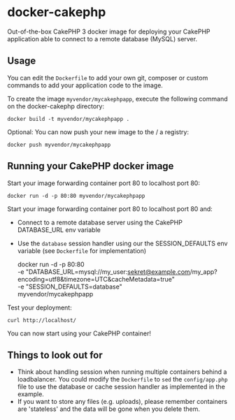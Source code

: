 docker-cakephp
======================

Out-of-the-box CakePHP 3 docker image for deploying your CakePHP application able to connect to a remote database (MySQL) server.


Usage
-----

You can edit the `Dockerfile` to add your own git, composer or custom commands to add your application code to the image.

To create the image `myvendor/mycakephpapp`, execute the following command on the docker-cakephp directory:

	docker build -t myvendor/mycakephpapp .

Optional: You can now push your new image to the / a registry:

	docker push myvendor/mycakephpapp


Running your CakePHP docker image
-----------------------------------

Start your image forwarding container port 80 to localhost port 80:

	docker run -d -p 80:80 myvendor/mycakephpapp
	
Start your image forwarding container port 80 to localhost port 80 and:
* Connect to a remote database server using the CakePHP DATABASE_URL env variable
* Use the `database` session handler using our the SESSION_DEFAULTS env variable (see `Dockerfile` for implementation)

	docker run -d -p 80:80 \
		-e "DATABASE_URL=mysql://my_user:sekret@example.com/my_app?encoding=utf8&timezone=UTC&cacheMetadata=true" \
		-e "SESSION_DEFAULTS=database" \
		myvendor/mycakephpapp

Test your deployment:

	curl http://localhost/

You can now start using your CakePHP container!

Things to look out for
-----------------------------------
* Think about handling session when running multiple containers behind a loadbalancer. You could modify the `Dockerfile` to `sed` the `config/app.php` file to use the database or cache session handler as implemented in the example.
* If you want to store any files (e.g. uploads), please remember containers are 'stateless' and the data will be gone when you delete them.